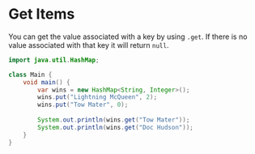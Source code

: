 # Get Items

You can get the value associated with a key by using `.get`. If there is no
value associated with that key it will return `null`.

```java
import java.util.HashMap;

class Main {
    void main() {
        var wins = new HashMap<String, Integer>();
        wins.put("Lightning McQueen", 2);
        wins.put("Tow Mater", 0);
        
        System.out.println(wins.get("Tow Mater"));
        System.out.println(wins.get("Doc Hudson"));
    }
}
```
